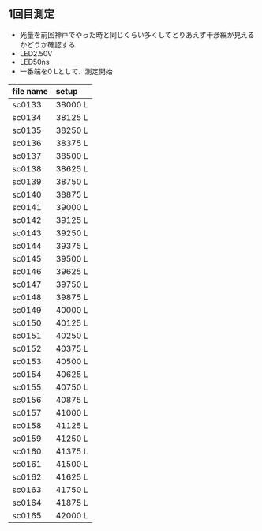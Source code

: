 ## 1回目測定
- 光量を前回神戸でやった時と同じくらい多くしてとりあえず干渉縞が見えるかどうか確認する<br>
- LED2.50V<br>
- LED50ns<br>
- 一番端を0 Lとして、測定開始<br>

|file name| setup   |
|:--------|:--------|
|sc0133|38000 L|
|sc0134|38125 L|
|sc0135|38250 L|
|sc0136|38375 L|
|sc0137|38500 L|
|sc0138|38625 L|
|sc0139|38750 L|
|sc0140|38875 L|
|sc0141|39000 L|
|sc0142|39125 L|
|sc0143|39250 L|
|sc0144|39375 L|
|sc0145|39500 L|
|sc0146|39625 L|
|sc0147|39750 L|
|sc0148|39875 L|
|sc0149|40000 L|
|sc0150|40125 L|
|sc0151|40250 L|
|sc0152|40375 L|
|sc0153|40500 L|
|sc0154|40625 L|
|sc0155|40750 L|
|sc0156|40875 L|
|sc0157|41000 L|
|sc0158|41125 L|
|sc0159|41250 L|
|sc0160|41375 L|
|sc0161|41500 L|
|sc0162|41625 L|
|sc0163|41750 L|
|sc0164|41875 L|
|sc0165|42000 L| 
